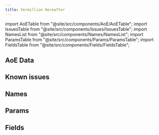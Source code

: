 ```yaml
---
title: Vermillion Hereafter
---
```


import AoETable from "@site/src/components/AoE/AoETable";
import IssuesTable from "@site/src/components/Issues/IssuesTable";
import NamesList from "@site/src/components/Names/NamesList";
import ParamsTable from "@site/src/components/Params/ParamsTable";
import FieldsTable from "@site/src/components/Fields/FieldsTable";

## AoE Data

<AoETable item_key="vermillionhereafter" data_src="artifact" />

## Known issues

<IssuesTable item_key="vermillionhereafter" data_src="artifact" />

## Names

<NamesList item_key="vermillionhereafter" data_src="artifact" />

## Params

<ParamsTable item_key="vermillionhereafter" data_src="artifact" />

## Fields

<FieldsTable item_key="vermillionhereafter" data_src="artifact" />
